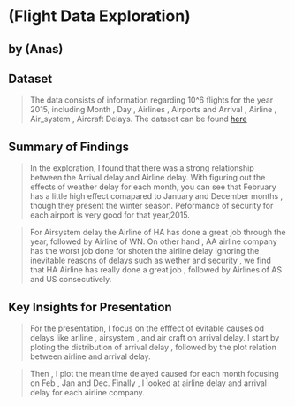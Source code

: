 # (Flight Data Exploration)
## by (Anas)


## Dataset

> The data consists of information regarding 10^6 flights for the year 2015, including
Month , Day , Airlines , Airports and Arrival , Airline , Air_system , Aircraft Delays. The dataset can be found
[here](https://www.google.com/url?q=http://stat-computing.org/dataexpo/2009/the-data.html&sa=D&ust=1554486256017000)



## Summary of Findings

> In the exploration, I found that there was a strong relationship between the
Arrival delay and Airline delay. With figuring out the effects of weather delay for each month, you can see that February
has a little high effect  comapared to January and December months , though they present the winter season.
Peformance of security for each airport is very good for that year,2015.

>For Airsystem delay the Airline of HA has done a great job through the year, followed by Airline of WN.
On other hand , AA airline company has the worst job done for shoten the airline delay 
Ignoring the inevitable reasons of delays such as wether and security ,  we find that HA Airline has really done a great job , followed by Airlines of AS and US consecutively.

## Key Insights for Presentation

> For the presentation, I focus on  the efffect of evitable causes od delays like ariline , airsystem , and air craft on arrival delay.
I start by ploting the distribution of arrival delay , followed by the plot relation between airline and arrival delay.

> Then , I plot the mean time delayed caused for each month focusing on Feb , Jan and Dec. Finally , I looked at airline delay and arrival delay for each airline company.